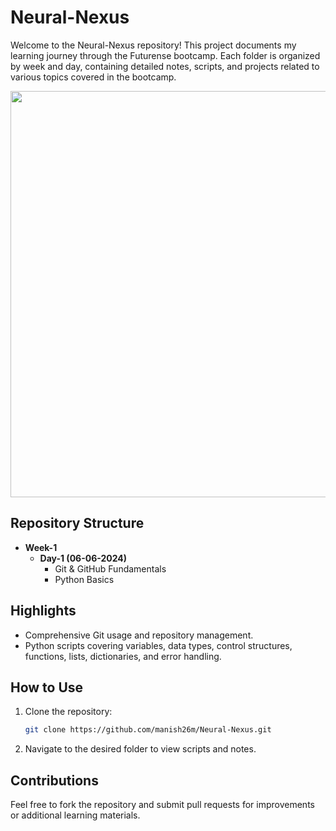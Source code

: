 # Neural-Nexus

Welcome to the Neural-Nexus repository! This project documents my learning journey through the Futurense bootcamp. Each folder is organized by week and day, containing detailed notes, scripts, and projects related to various topics covered in the bootcamp.

<img src="https://github.com/manish26m/Neural-Nexus/assets/150244397/3d60563e-db28-472a-b836-fbfd018e0aa1" width="650">


## Repository Structure

- **Week-1**
  - **Day-1 (06-06-2024)**
    - Git & GitHub Fundamentals
    - Python Basics

## Highlights

- Comprehensive Git usage and repository management.
- Python scripts covering variables, data types, control structures, functions, lists, dictionaries, and error handling.

## How to Use

1. Clone the repository:
   ```bash
   git clone https://github.com/manish26m/Neural-Nexus.git
   ```
2. Navigate to the desired folder to view scripts and notes.

## Contributions

Feel free to fork the repository and submit pull requests for improvements or additional learning materials.




